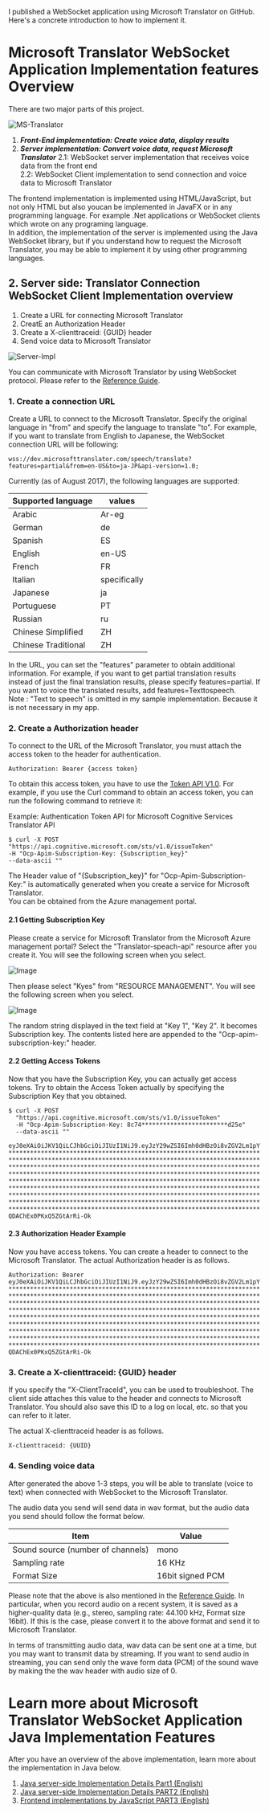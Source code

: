 I published a WebSocket application using Microsoft Translator on GitHub. Here's a concrete introduction to how to implement it.

# Microsoft Translator WebSocket Application Implementation features Overview

There are two major parts of this project.


![MS-Translator](https://c1.staticflickr.com/5/4343/36229105460_21fc464b42.jpg)


1. ***Front-End implementation: Create voice data, display results***
2. ***Server implementation: Convert voice data, request Microsoft Translator***
2.1: WebSocket server implementation that receives voice data from the front end  
2.2: WebSocket Client implementation to send connection and voice data to Microsoft Translator

The frontend implementation is implemented using HTML/JavaScript, but not only HTML but also youcan be implemented in JavaFX or in any programming language. For example .Net applications or WebSocket clients which wrote on any programing language.  
In addition, the implementation of the server is implemented using the Java WebSocket library, but if you understand how to request the Microsoft Translator, you may be able to implement it by using other programming languages.

## 2. Server side: Translator Connection WebSocket Client Implementation overview

1. Create a URL for connecting Microsoft Translator
2. CreatE an Authorization Header
3. Create a X-clienttraceid: {GUID} header 
4. Send voice data to Microsoft Translator

![Server-Impl](https://c1.staticflickr.com/5/4342/36625812485_009363be97.jpg)

You can communicate with Microsoft Translator by using WebSocket protocol. Please refer to the <A HREF="http://docs.microsofttranslator.com/speech-translate.html">Reference Guide</A>.


### 1. Create a connection URL

Create a URL to connect to the Microsoft Translator. Specify the original language in "from" and specify the language to translate "to". For example, if you want to translate from English to Japanese, the WebSocket connection URL will be following:


```
wss://dev.microsofttranslator.com/speech/translate?
features=partial&from=en-US&to=ja-JP&api-version=1.0;
```

Currently (as of August 2017), the following languages are supported:

|Supported language |values|
|---|---|
|Arabic| Ar-eg|
|German| de|
|Spanish| ES|
|English| en-US|
|French| FR|
|Italian| specifically|
|Japanese| ja|
|Portuguese| PT|
|Russian| ru|
|Chinese Simplified| ZH|
|Chinese Traditional| ZH|


In the URL, you can set the "features" parameter to obtain additional information. For example, if you want to get partial translation results instead of just the final translation results, please specify  features=partial. If you want to voice the translated results, add features=Texttospeech.   
Note : "Text to speech" is omitted in my sample implementation. Because it is not necessary in my app.

### 2. Create a Authorization header

To connect to the URL of the Microsoft Translator, you must attach the access token to the header for authentication.

```
Authorization: Bearer {access token}
```

To obtain this access token, you have to use the [Token API V1.0](https://dev.cognitive.microsoft.com/docs/services/57346a70b4769d2694911369/operations/57346edcb5816c23e4bf7421). For example, if you use the Curl command to obtain an access token, you can run the following command to retrieve it:

Example: Authentication Token API for Microsoft Cognitive Services Translator API

```
$ curl -X POST
"https://api.cognitive.microsoft.com/sts/v1.0/issueToken"
-H "Ocp-Apim-Subscription-Key: {Subscription_key}"
--data-ascii ""
```

The Header value of "{Subscription_key}" for "Ocp-Apim-Subscription-Key:" is automatically generated when you create a service for Microsoft Translator.  
You can be obtained from the Azure management portal.

#### 2.1 Getting Subscription Key

Please create a service for Microsoft Translator from the Microsoft Azure management portal? Select the "Translator-speach-api" resource after you create it. You will see the following screen when you select.

![Image](https://c1.staticflickr.com/5/4385/36229070970_a746117f9b.jpg)

Then please select "Kyes" from "RESOURCE MANAGEMENT". You will see the following screen when you select.

![Image](https://c1.staticflickr.com/5/4368/36487708461_0de0b4ae79.jpg)

The random string displayed in the text field at "Key 1", "Key 2". It  becomes Subscription key. The contents listed here are appended to the "Ocp-apim-subscription-key:" header.

#### 2.2 Getting Access Tokens

Now that you have the Subscription Key, you can actually get access tokens. Try to obtain the Access Token actually by specifying the Subscription Key that you obtained.

```
$ curl -X POST 
  "https://api.cognitive.microsoft.com/sts/v1.0/issueToken" 
  -H "Ocp-Apim-Subscription-Key: 8c74************************d25e" 
  --data-ascii ""  

eyJ0eXAiOiJKV1QiLCJhbGciOiJIUzI1NiJ9.eyJzY29wZSI6Imh0dHBzOi8vZGV2Lm1pY
**********************************************************************  
**********************************************************************  
**********************************************************************  
**********************************************************************  
**********************************************************************  
**********************************************************************  
**********************************************************************  
**********************************************************************  
**********************************************************************  
QDAChEx0PKxQ5ZGtArRi-Ok 
```

#### 2.3 Authorization Header Example

Now you have access tokens. You can create a header to connect to the Microsoft Translator.
The actual Authorization header is as follows.

```
Authorization: Bearer eyJ0eXAiOiJKV1QiLCJhbGciOiJIUzI1NiJ9.eyJzY29wZSI6Imh0dHBzOi8vZGV2Lm1pY
**********************************************************************  
**********************************************************************  
**********************************************************************  
**********************************************************************  
**********************************************************************  
**********************************************************************  
**********************************************************************  
**********************************************************************  
**********************************************************************  
QDAChEx0PKxQ5ZGtArRi-Ok 
```  

### 3. Create a X-clienttraceid: {GUID} header

If you specify the "X-ClientTraceId", you can be used to troubleshoot. The client side attaches this value to the header and connects to Microsoft Translator. You should also save this ID to a log on local, etc. so that you can refer to it later.

The actual X-clienttraceid header is as follows.

```
X-clienttraceid: {UUID}
```

### 4. Sending voice data

After generated the above 1-3 steps, you will be able to translate (voice to text) when connected with WebSocket to the Microsoft Translator.

The audio data you send will send data in wav format, but the audio data you send should follow the format below.

|Item| Value|
|---|---|
|Sound source (number of channels)| mono|
|Sampling rate| 16 KHz|
|Format Size| 16bit signed PCM|

Please note that the above is also mentioned in the [Reference Guide](http://docs.microsofttranslator.com/speech-translate.html). In particular, when you record audio on a recent system, it is saved as a higher-quality data (e.g., stereo, sampling rate: 44.100 kHz, Format size 16bit). If this is the case, please convert it to the above format and send it to Microsoft Translator.

In terms of transmitting audio data, wav data can be sent one at a time, but you may want to transmit data by streaming. If you want to send audio in streaming, you can send only the wave form data (PCM) of the sound wave by making the the wav header with audio size of 0.


# Learn more about Microsoft Translator WebSocket Application Java Implementation Features

After you have an overview of the above implementation, learn more about the implementation in Java below.

1. [Java server-side Implementation Details Part1 (English)](https://github.com/yoshioterada/Microsoft-Translator-WebSocket-Java/blob/master/ExplanationOfImplebyJava-1-en.md)  
2. [Java server-side Implementation Details PART2 (English)](https://github.com/yoshioterada/Microsoft-Translator-WebSocket-Java/blob/master/ExplanationOfImplebyJava-2-en.md)  
3. [Frontend implementations by JavaScript PART3 (English)](https://github.com/yoshioterada/Microsoft-Translator-WebSocket-Java/blob/master/ExplanationOfImpleByJavaScript-en.md)